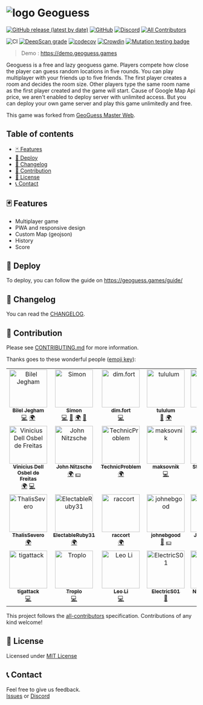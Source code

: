 ![logo](../master/public/img/icons/android-icon-36x36.png) Geoguess
===

[![GitHub release (latest by date)](https://img.shields.io/github/v/release/GeoGuess/GeoGuess)](https://github.com/GeoGuess/Geoguess/releases) 
[![GitHub](https://img.shields.io/github/license/BilelJegham/Geoguess-2)](https://github.com/GeoGuess/Geoguess/blob/master/LICENSE) 
[![Discord](https://img.shields.io/discord/758443244387303435?color=7289DA&label=discord&logo=discord&logoColor=FFFFFF)](https://discord.gg/9GXm6RT)<!-- ALL-CONTRIBUTORS-BADGE:START - Do not remove or modify this section -->
[![All Contributors](https://img.shields.io/badge/all_contributors-27-orange.svg)](#-contribution)
<!-- ALL-CONTRIBUTORS-BADGE:END --> 

![CI](https://github.com/GeoGuess/Geoguess/workflows/CI/badge.svg)
[![DeepScan grade](https://deepscan.io/api/teams/6533/projects/15869/branches/324468/badge/grade.svg)](https://deepscan.io/dashboard#view=project&tid=6533&pid=15869&bid=324468)
[![codecov](https://codecov.io/gh/GeoGuess/Geoguess/branch/master/graph/badge.svg?token=J94E3GE4SL)](https://codecov.io/gh/GeoGuess/Geoguess)
[![Crowdin](https://badges.crowdin.net/geoguess/localized.svg)](https://translate.geoguess.games/project/geoguess)
[![Mutation testing badge](https://img.shields.io/endpoint?style=flat&url=https%3A%2F%2Fbadge-api.stryker-mutator.io%2Fgithub.com%2FGeoGuess%2FGeoGuess%2Fmaster)](https://dashboard.stryker-mutator.io/reports/github.com/GeoGuess/GeoGuess/master)

> Demo : https://demo.geoguess.games

Geoguess is a free and lazy geoguess game. Players compete how close the player can guess random locations in five rounds.
You can play multiplayer with your friends up to five friends. The first player creates a room and decides the room size. Other players type the same room name as the first player created and the game will start.
Cause of Google Map Api price, we aren't enabled to deploy server with unlimited access. But you can deploy your own game server and play this game unlimitedly and free.

This game was forked from [GeoGuess Master Web](https://github.com/spider-hand/Geoguess-Master-Web).

## Table of contents

<!-- TOC -->
  - [🃏 Features](#-features)
  - [🚀 Deploy](#-deploy)
  - [📝 Changelog](#-changelog)
  - [👏 Contribution](#-contribution)
  - [📜 License](#-license)
  - [📞 Contact](#-contact)
<!-- /TOC -->

## 🃏 Features

-   Multiplayer game
-   PWA and responsive design
-   Custom Map (geojson)
-   History
-   Score

## 🚀 Deploy

To deploy, you can follow the guide on https://geoguess.games/guide/

## 📝 Changelog

You can read the [CHANGELOG](CHANGELOG.md).

## 👏 Contribution

Please see [CONTRIBUTING.md](CONTRIBUTING.md) for more information.

Thanks goes to these wonderful people ([emoji key](https://allcontributors.org/docs/en/emoji-key)):

<!-- ALL-CONTRIBUTORS-LIST:START - Do not remove or modify this section -->
<!-- prettier-ignore-start -->
<!-- markdownlint-disable -->
<table>
  <tbody>
    <tr>
      <td align="center" valign="top" width="14.28%"><a href="https://github.com/BilelJegham"><img src="https://avatars3.githubusercontent.com/u/20130405?v=4?s=100" width="100px;" alt="Bilel Jegham"/><br /><sub><b>Bilel Jegham</b></sub></a><br /><a href="https://github.com/GeoGuess/GeoGuess/commits?author=BilelJegham" title="Code">💻</a> <a href="#translation-BilelJegham" title="Translation">🌍</a></td>
      <td align="center" valign="top" width="14.28%"><a href="http://simonrousseau.me"><img src="https://avatars3.githubusercontent.com/u/19766429?v=4?s=100" width="100px;" alt="Simon"/><br /><sub><b>Simon</b></sub></a><br /><a href="https://github.com/GeoGuess/GeoGuess/commits?author=simonrousseau" title="Code">💻</a> <a href="#design-simonrousseau" title="Design">🎨</a> <a href="#translation-simonrousseau" title="Translation">🌍</a> <a href="https://github.com/GeoGuess/GeoGuess/pulls?q=is%3Apr+reviewed-by%3Asimonrousseau" title="Reviewed Pull Requests">👀</a></td>
      <td align="center" valign="top" width="14.28%"><a href="https://github.com/dimfort"><img src="https://avatars3.githubusercontent.com/u/22171924?v=4?s=100" width="100px;" alt="dim.fort"/><br /><sub><b>dim.fort</b></sub></a><br /><a href="https://github.com/GeoGuess/GeoGuess/commits?author=dimfort" title="Code">💻</a></td>
      <td align="center" valign="top" width="14.28%"><a href="https://github.com/tululum"><img src="https://avatars2.githubusercontent.com/u/67554090?v=4?s=100" width="100px;" alt="tululum"/><br /><sub><b>tululum</b></sub></a><br /><a href="https://github.com/GeoGuess/GeoGuess/issues?q=author%3Atululum" title="Bug reports">🐛</a> <a href="#translation-tululum" title="Translation">🌍</a></td>
      <td align="center" valign="top" width="14.28%"><a href="https://github.com/BurAndBY"><img src="https://avatars1.githubusercontent.com/u/48630651?v=4?s=100" width="100px;" alt="BurAndBY"/><br /><sub><b>BurAndBY</b></sub></a><br /><a href="#translation-BurAndBY" title="Translation">🌍</a></td>
      <td align="center" valign="top" width="14.28%"><a href="https://alexspelt.nl"><img src="https://avatars0.githubusercontent.com/u/39807948?v=4?s=100" width="100px;" alt="Alex Spelt"/><br /><sub><b>Alex Spelt</b></sub></a><br /><a href="https://github.com/GeoGuess/GeoGuess/issues?q=author%3AAlexSpelt" title="Bug reports">🐛</a></td>
      <td align="center" valign="top" width="14.28%"><a href="https://github.com/chalbin73"><img src="https://avatars3.githubusercontent.com/u/59101580?v=4?s=100" width="100px;" alt="chalbin73"/><br /><sub><b>chalbin73</b></sub></a><br /><a href="https://github.com/GeoGuess/GeoGuess/issues?q=author%3Achalbin73" title="Bug reports">🐛</a></td>
    </tr>
    <tr>
      <td align="center" valign="top" width="14.28%"><a href="http://viniciusdof.com"><img src="https://avatars.githubusercontent.com/u/6577961?v=4?s=100" width="100px;" alt="Vinicius Dell Osbel de Freitas"/><br /><sub><b>Vinicius Dell Osbel de Freitas</b></sub></a><br /><a href="#translation-viniciusdof" title="Translation">🌍</a> <a href="https://github.com/GeoGuess/GeoGuess/commits?author=viniciusdof" title="Code">💻</a></td>
      <td align="center" valign="top" width="14.28%"><a href="http://wlanowski.de"><img src="https://avatars.githubusercontent.com/u/25705332?v=4?s=100" width="100px;" alt="John Nitzsche"/><br /><sub><b>John Nitzsche</b></sub></a><br /><a href="#translation-wlanowski" title="Translation">🌍</a> <a href="#financial-wlanowski" title="Financial">💵</a></td>
      <td align="center" valign="top" width="14.28%"><a href="http://technicproblem.github.io"><img src="https://avatars.githubusercontent.com/u/38329398?v=4?s=100" width="100px;" alt="TechnicProblem"/><br /><sub><b>TechnicProblem</b></sub></a><br /><a href="#translation-TechnicProblem" title="Translation">🌍</a></td>
      <td align="center" valign="top" width="14.28%"><a href="https://github.com/maksovnik"><img src="https://avatars.githubusercontent.com/u/60991351?v=4?s=100" width="100px;" alt="maksovnik"/><br /><sub><b>maksovnik</b></sub></a><br /><a href="https://github.com/GeoGuess/GeoGuess/commits?author=maksovnik" title="Code">💻</a></td>
      <td align="center" valign="top" width="14.28%"><a href="https://github.com/Stimmenhotel"><img src="https://avatars.githubusercontent.com/u/15821524?v=4?s=100" width="100px;" alt="Stimmenhotel"/><br /><sub><b>Stimmenhotel</b></sub></a><br /><a href="#translation-Stimmenhotel" title="Translation">🌍</a></td>
      <td align="center" valign="top" width="14.28%"><a href="https://crowdin.com/profile/jabbarmusin"><img src="https://crowdin-static.downloads.crowdin.com/avatar/14762568/large/a571d24c903f99fb222b289840695534.jpeg?s=100" width="100px;" alt="Cabbar Musin"/><br /><sub><b>Cabbar Musin</b></sub></a><br /><a href="#translation-jabbarmusin" title="Translation">🌍</a></td>
      <td align="center" valign="top" width="14.28%"><a href="https://crowdin.com/profile/jukefox"><img src="https://crowdin-static.downloads.crowdin.com/avatar/14626368/large/a84a666b450718b62ed469fd1a225acd.png?s=100" width="100px;" alt="M Treize"/><br /><sub><b>M Treize</b></sub></a><br /><a href="#translation-jukefox" title="Translation">🌍</a></td>
    </tr>
    <tr>
      <td align="center" valign="top" width="14.28%"><a href="https://crowdin.com/profile/thalissevero"><img src="https://www.gravatar.com/avatar/8ef7e5e3502f9816962a7d1536609dd6?s=260&d=https%3A%2F%2Fcrowdin.com%2Fimages%2Fuser-picture.png?s=100" width="100px;" alt="ThalisSevero"/><br /><sub><b>ThalisSevero</b></sub></a><br /><a href="#translation-ThalisSevero" title="Translation">🌍</a></td>
      <td align="center" valign="top" width="14.28%"><a href="https://github.com/ElectableRuby31"><img src="https://avatars.githubusercontent.com/u/81558780?v=4?s=100" width="100px;" alt="ElectableRuby31"/><br /><sub><b>ElectableRuby31</b></sub></a><br /><a href="#translation-ElectableRuby31" title="Translation">🌍</a></td>
      <td align="center" valign="top" width="14.28%"><a href="https://crowdin.com/profile/raccort"><img src="https://crowdin-static.downloads.crowdin.com/avatar/13144827/large/a3efba5b13184b1e1318c2e06b0d3004.png?s=100" width="100px;" alt="raccort"/><br /><sub><b>raccort</b></sub></a><br /><a href="#translation-Andrea Cortesi" title="Translation">🌍</a></td>
      <td align="center" valign="top" width="14.28%"><a href="https://securitylive.com"><img src="https://avatars.githubusercontent.com/u/663211?v=4?s=100" width="100px;" alt="johnebgood"/><br /><sub><b>johnebgood</b></sub></a><br /><a href="#ideas-johnebgood" title="Ideas, Planning, & Feedback">🤔</a> <a href="#financial-johnebgood" title="Financial">💵</a></td>
      <td align="center" valign="top" width="14.28%"><a href="https://jae.fi"><img src="https://avatars.githubusercontent.com/u/76598503?v=4?s=100" width="100px;" alt="Jae Lo Presti"/><br /><sub><b>Jae Lo Presti</b></sub></a><br /><a href="https://github.com/GeoGuess/GeoGuess/commits?author=jae1911" title="Code">💻</a></td>
      <td align="center" valign="top" width="14.28%"><a href="https://eliteasian123.github.io/"><img src="https://avatars.githubusercontent.com/u/29520859?v=4?s=100" width="100px;" alt="EliteAsian"/><br /><sub><b>EliteAsian</b></sub></a><br /><a href="https://github.com/GeoGuess/GeoGuess/commits?author=EliteAsian123" title="Code">💻</a></td>
      <td align="center" valign="top" width="14.28%"><a href="https://github.com/itstechsupport"><img src="https://avatars.githubusercontent.com/u/62838020?v=4?s=100" width="100px;" alt="itstechsupport"/><br /><sub><b>itstechsupport</b></sub></a><br /><a href="#translation-itstechsupport" title="Translation">🌍</a></td>
    </tr>
    <tr>
      <td align="center" valign="top" width="14.28%"><a href="http://blog.tiga.tech"><img src="https://avatars.githubusercontent.com/u/10629864?v=4?s=100" width="100px;" alt="tigattack"/><br /><sub><b>tigattack</b></sub></a><br /><a href="https://github.com/GeoGuess/GeoGuess/commits?author=tigattack" title="Code">💻</a></td>
      <td align="center" valign="top" width="14.28%"><a href="https://troplo.com"><img src="https://avatars.githubusercontent.com/u/45160807?v=4?s=100" width="100px;" alt="Troplo"/><br /><sub><b>Troplo</b></sub></a><br /><a href="https://github.com/GeoGuess/GeoGuess/commits?author=Troplo" title="Code">💻</a></td>
      <td align="center" valign="top" width="14.28%"><a href="https://github.com/66Leo66"><img src="https://avatars.githubusercontent.com/u/33322229?v=4?s=100" width="100px;" alt="Leo Li"/><br /><sub><b>Leo Li</b></sub></a><br /><a href="https://github.com/GeoGuess/GeoGuess/commits?author=66Leo66" title="Code">💻</a></td>
      <td align="center" valign="top" width="14.28%"><a href="http://electrics01.com"><img src="https://avatars.githubusercontent.com/u/103579308?v=4?s=100" width="100px;" alt="ElectricS01"/><br /><sub><b>ElectricS01</b></sub></a><br /><a href="https://github.com/GeoGuess/GeoGuess/pulls?q=is%3Apr+reviewed-by%3AElectricS01" title="Reviewed Pull Requests">👀</a></td>
      <td align="center" valign="top" width="14.28%"><a href="https://github.com/NitinRamnani"><img src="https://avatars.githubusercontent.com/u/16476523?v=4?s=100" width="100px;" alt="Nitin Ramnani"/><br /><sub><b>Nitin Ramnani</b></sub></a><br /><a href="https://github.com/GeoGuess/GeoGuess/commits?author=NitinRamnani" title="Tests">⚠️</a></td>
      <td align="center" valign="top" width="14.28%"><a href="https://zhu.codes"><img src="https://avatars.githubusercontent.com/u/8866981?v=4?s=100" width="100px;" alt="Andrew Zhu"/><br /><sub><b>Andrew Zhu</b></sub></a><br /><a href="https://github.com/GeoGuess/GeoGuess/commits?author=zhudotexe" title="Code">💻</a></td>
    </tr>
  </tbody>
</table>

<!-- markdownlint-restore -->
<!-- prettier-ignore-end -->

<!-- ALL-CONTRIBUTORS-LIST:END -->

This project follows the [all-contributors](https://github.com/all-contributors/all-contributors) specification. Contributions of any kind welcome!


## 📜 License

Licensed under [MIT License](https://github.com/GeoGuess/Geoguess/blob/master/LICENSE)

## 📞 Contact

Feel free to give us feedback.  
[Issues](https://github.com/GeoGuess/Geoguess/issues) or
[Discord](https://discord.gg/9GXm6RT)
